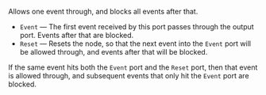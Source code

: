 Allows one event through, and blocks all events after that.

   - `Event` — The first event received by this port passes through the output port. Events after that are blocked.
   - `Reset` — Resets the node, so that the next event into the `Event` port will be allowed through, and events after that will be blocked.

If the same event hits both the `Event` port and the `Reset` port, then that event is allowed through, and subsequent events that only hit the `Event` port are blocked.

